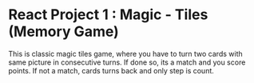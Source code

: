 # React Project 1 : Magic - Tiles (Memory Game)

This is classic magic tiles game, where you have to turn two cards with same picture in consecutive turns. If done so, its a match and you score points.
If not a match, cards turns back and only step is count.